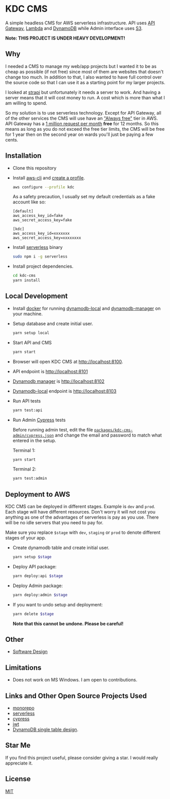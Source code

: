 # KDC CMS

A simple headless CMS for AWS serverless infrastructure. API uses [API Gateway](https://aws.amazon.com/api-gateway/), [Lambda](https://aws.amazon.com/lambda/) and [DynamoDB](https://aws.amazon.com/dynamodb/) while Admin interface uses [S3](https://aws.amazon.com/s3/).

**Note: THIS PROJECT IS UNDER HEAVY DEVELOPMENT!**

## Why

I needed a CMS to manage my web/app projects but I wanted it to be as cheap as possible (if not free) since most of them are websites that doesn't change too much. In addition to that, I also wanted to have full control over the source code so that I can use it as a starting point for my larger projects.

I looked at [strapi](https://strapi.io/) but unfortunately it needs a server to work. And having a server means that it will cost money to run.  A cost which is more than what I am willing to spend.

So my solution is to use serverless technology. Except for API Gateway, all of the other services the CMS will use have an ["Always free"](https://aws.amazon.com/free/?nc2=h_ql_pr_ft&all-free-tier.sort-by=item.additionalFields.SortRank&all-free-tier.sort-order=asc&awsf.Free%20Tier%20Types=tier%23always-free) tier in AWS. API Gateway has a  [1 million request per month](https://aws.amazon.com/api-gateway/pricing/) **free** for 12 months. So this means as long as you do not exceed the free tier limits, the CMS will be free for 1 year then on the second year on wards you'll just be paying a few cents.

## Installation

* Clone this repository
* Install [aws-cli](https://docs.aws.amazon.com/en_pv/cli/latest/userguide/cli-chap-install.html) and [create a profile](https://docs.aws.amazon.com/en_pv/cli/latest/userguide/cli-chap-configure.html).
  
  ```bash
  aws configure --profile kdc
  ```

  As a safety precaution, I usually set my default credentials as a fake account like so:

  ```credentials
  [default]
  aws_access_key_id=fake
  aws_secret_access_key=fake

  [kdc]
  aws_access_key_id=xxxxxxx
  aws_secret_access_key=xxxxxxxx
  ```

* Install [serverless](https://serverless.com/) binary
  
  ```bash
  sudo npm i -g serverless
  ```

* Install project dependencies.

  ```bash
  cd kdc-cms
  yarn install
  ```

## Local Development

* Install [docker](https://docs.docker.com/install/) for running [dynamodb-local](https://hub.docker.com/r/amazon/dynamodb-local) and [dynamodb-manager](https://hub.docker.com/r/taydy/dynamodb-manager/) on your machine.

* Setup database and create initial user.

  ```bash
  yarn setup local
  ```

* Start API and CMS

  ```bash
  yarn start
  ```

* Browser will open KDC CMS at [http://localhost:8100](http://localhost:8100).
* API endpoint is [http://localhost:8101](http://localhost:8101)
* [Dynamodb manager](https://hub.docker.com/r/taydy/dynamodb-manager/) is [http://localhost:8102](http://localhost:8102)
* [Dynamodb-local](https://hub.docker.com/r/amazon/dynamodb-local) endpoint is [http://localhost:8103](http://localhost:8103)
* Run API tests

  ```bash
  yarn test:api
  ```

* Run Admin [Cypress](https://www.cypress.io/) tests
  
  Before running admin test, edit the file [`packages/kdc-cms-admin/cypress.json`](packages/kdc-cms-admin/cypress.json) and change the email and password to match what entered in the setup.
  
  Terminal 1:

  ```bash
  yarn start
  ```

  Terminal 2:

  ```bash
  yarn test:admin
  ```

## Deployment to AWS

KDC CMS can be deployed in different stages. Example is `dev` and `prod`. Each stage will have different resources. Don't worry it will not cost you anything as one of the advantages of serverless is pay as you use. There will be no idle servers that you need to pay for.

Make sure you replace ```$stage``` with ```dev```, ```staging``` or ```prod``` to denote different stages of your app.

* Create dynamodb table and create initial user.

  ```bash
  yarn setup $stage
  ```

* Deploy API package:

  ```bash
  yarn deploy:api $stage
  ```

* Deploy Admin package:
  
  ```bash
  yarn deploy:admin $stage
  ```

* If you want to undo setup and deployment:

  ```bash
  yarn delete $stage
  ```

  **Note that this cannot be undone. Please be careful!**

## Other

* [Software Design](docs/DESIGN.md)

## Limitations

* Does not work on MS Windows. I am open to contributions.

## Links and Other Open Source Projects Used

* [monorepo](https://en.wikipedia.org/wiki/Monorepo)
* [serverless](https://serverless.com)
* [cypress](https://www.cypress.io/)
* [jwt](https://jwt.io/)
* [DynamoDB single table design](https://youtu.be/HaEPXoXVf2k?t=2844).

## Star Me

If you find this project useful, please consider giving a star. I would really appreciate it.

## License

[MIT](LICENSE)
